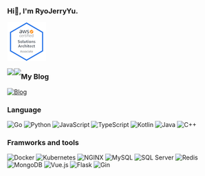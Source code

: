 
### Hi👋, I'm RyoJerryYu.

[![AWS Certified Solutions Architect – Associate](assets/aws-certified-solutions-architect-associate.png)](https://www.credly.com/badges/b73ee111-8813-418a-b0e5-e8db234bbef9/public_url)


<img align="left" src="https://github-readme-stats.vercel.app/api/top-langs/?username=RyoJerryYu&layout=compact&show_icons=truee&title_color=0e5797&text_color=eaedf5&icon_color=e5e545&bg_color=56bda8&card_width=445&langs_count=10&exclude_repo=RyoJerryYu.GitHub.io"/>
  
  
<img align="left" src="https://github-readme-stats.vercel.app/api?username=RyoJerryYu&show_icons=true&title_color=0e5797&text_color=eaedf5&icon_color=e5e545&bg_color=56bda8"/>

### My Blog

[![Blog](https://img.shields.io/badge/-Click%20Here%20To%20Visit%20My%20Blog-56bda8?style=for-the-badge)](https://RyoJerryYu.github.io)

### Language

![Go](https://img.shields.io/badge/-Go-56bda8?style=flat-square&logo=go&logoColor=e5e545)
![Python](https://img.shields.io/badge/-Python-56bda8?style=flat-square&logo=python&logoColor=e5e545)
![JavaScript](https://img.shields.io/badge/-JavaScript-56bda8?style=flat-square&logo=JavaScript&logoColor=e5e545)
![TypeScript](https://img.shields.io/badge/-TypeScript-56bda8?style=flat-square&logo=TypeScript&logoColor=e5e545)
![Kotlin](https://img.shields.io/badge/-Kotlin-56bda8?style=flat-square&logo=Kotlin&logoColor=e5e545)
![Java](https://img.shields.io/badge/-Java-56bda8?style=flat-square&logo=Java&logoColor=e5e545)
![C++](https://img.shields.io/badge/-C++-56bda8?style=flat-square&logo=C%2B%2B&logoColor=e5e545)
  
### Framworks and tools

![Docker](https://img.shields.io/badge/-Docker-56bda8?style=flat-square&logo=Docker&logoColor=e5e545)
![Kubernetes](https://img.shields.io/badge/-Kubernetes-56bda8?style=flat-square&logo=Kubernetes&logoColor=e5e545)
![NGINX](https://img.shields.io/badge/-NGINX-56bda8?style=flat-square&logo=NGINX&logoColor=e5e545)
![MySQL](https://img.shields.io/badge/-MySQL-56bda8?style=flat-square&logo=MySQL&logoColor=e5e545)
![SQL Server](https://img.shields.io/badge/-SQLServer-56bda8?style=flat-square&logo=microsoft-sql-server&logoColor=e5e545)
![Redis](https://img.shields.io/badge/-Redis-56bda8?style=flat-square&logo=Redis&logoColor=e5e545)
![MongoDB](https://img.shields.io/badge/-MongoDB-56bda8?style=flat-square&logo=MongoDB&logoColor=e5e545)
![Vue.js](https://img.shields.io/badge/-Vue.js-56bda8?style=flat-square&logo=vue.js&logoColor=e5e545)
![Flask](https://img.shields.io/badge/-Flask-56bda8?style=flat-square&logo=Flask&logoColor=e5e545)
![Gin](https://img.shields.io/badge/-Gin-56bda8?style=flat-square&logoColor=e5e545)
  
<!--
**RyoJerryYu/RyoJerryYu** is a ✨ _special_ ✨ repository because its `README.md` (this file) appears on your GitHub profile.

Here are some ideas to get you started:

- 🔭 I’m currently working on ...
- 🌱 I’m currently learning ...
- 👯 I’m looking to collaborate on ...
- 🤔 I’m looking for help with ...
- 💬 Ask me about ...
- 📫 How to reach me: ...
- 😄 Pronouns: ...
- ⚡ Fun fact: ...
-->
